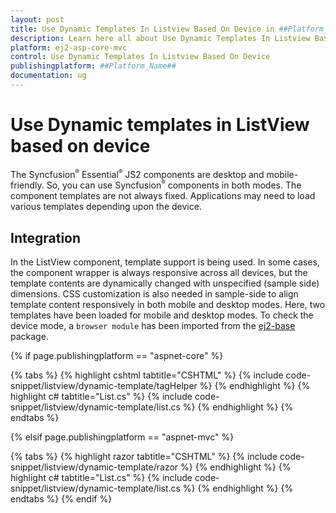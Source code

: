 ```yaml
---
layout: post
title: Use Dynamic Templates In Listview Based On Device in ##Platform_Name## Listview Component
description: Learn here all about Use Dynamic Templates In Listview Based On Device in Syncfusion ##Platform_Name## Listview component of syncfusion and more.
platform: ej2-asp-core-mvc
control: Use Dynamic Templates In Listview Based On Device
publishingplatform: ##Platform_Name##
documentation: ug
---
```


# Use Dynamic templates in ListView based on device

The Syncfusion<sup style="font-size:70%">&reg;</sup> Essential<sup style="font-size:70%">&reg;</sup> JS2 components are desktop and mobile-friendly. So, you can use Syncfusion<sup style="font-size:70%">&reg;</sup> components in both modes. The component templates are not always fixed. Applications may need to load various templates depending upon the device.

## Integration

In the ListView component, template support is being used. In some cases, the component wrapper is always responsive across all devices, but the template contents are dynamically changed with unspecified (sample side) dimensions. CSS customization is also needed in sample-side to align template content responsively in both mobile and desktop modes. Here, two templates have been loaded for mobile and desktop modes. To check the device mode, a `browser module` has been imported from the [ej2-base](https://ej2.syncfusion.com/documentation/api/base/overview/) package.

{% if page.publishingplatform == "aspnet-core" %}

{% tabs %}
{% highlight cshtml tabtitle="CSHTML" %}
{% include code-snippet/listview/dynamic-template/tagHelper %}
{% endhighlight %}
{% highlight c# tabtitle="List.cs" %}
{% include code-snippet/listview/dynamic-template/list.cs %}
{% endhighlight %}
{% endtabs %}

{% elsif page.publishingplatform == "aspnet-mvc" %}

{% tabs %}
{% highlight razor tabtitle="CSHTML" %}
{% include code-snippet/listview/dynamic-template/razor %}
{% endhighlight %}
{% highlight c# tabtitle="List.cs" %}
{% include code-snippet/listview/dynamic-template/list.cs %}
{% endhighlight %}
{% endtabs %}
{% endif %}

